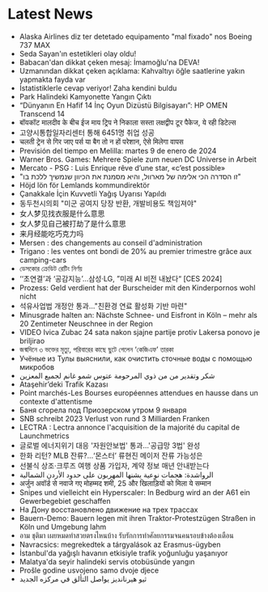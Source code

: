 # Latest News
-  Alaska Airlines diz ter detetado equipamento "mal fixado" nos Boeing 737 MAX
-  Seda Sayan'ın estetikleri olay oldu!
-  Babacan'dan dikkat çeken mesaj: İmamoğlu'na DEVA!
-  Uzmanından dikkat çeken açıklama: Kahvaltıyı öğle saatlerine yakın yapmakta fayda var
-  İstatistiklerle cevap veriyor! Zaha kendini buldu
-  Park Halindeki Kamyonette Yangın Çıktı
-  “Dünyanın En Hafif 14 İnç Oyun Dizüstü Bilgisayarı”: HP OMEN Transcend 14
-  बॉयकॉट मालदीव के बीच ईज माय ट्रिप ने निकाला सस्ता लक्षद्वीप टूर पैकेज, ये रही डिटेल्स
-  고양시통합일자리센터 통해 6451명 취업 성공
-  चलती ट्रेन से गिर जाए पर्स या बैग तो न हों परेशान, ऐसे मिलेगा वापस
-  Previsión del tiempo en Melilla: martes 9 de enero de 2024
-  Warner Bros. Games: Mehrere Spiele zum neuen DC Universe in Arbeit
-  Mercato - PSG : Luis Enrique rêve d’une star, «c’est possible»
-  "זו הסדרה הכי אלימה של מארוול, והיא מסמנת את הכיוון שנמשיך ללכת בו"
-  Höjd lön för Lemlands kommundirektör
-  Çanakkale İçin Kuvvetli Yağış Uyarısı Yapıldı
-  동두천시의회 "미군 공여지 당장 반환, 개발비용도 책임져야"
-  女人梦见找衣服是什么意思
-  女人梦见自己被打劫了是什么意思
-  来月经能吃巧克力吗
-  Mersen : des changements au conseil d'administration
-  Trigano : les ventes ont bondi de 20% au premier trimestre grâce aux camping-cars
-  ডেসকোর ক্রেডিট রেটিং নির্ণয়
-  ‘‘초연결’과 ‘공감지능’…삼성·LG, ”미래 AI 비전 내놨다“ [CES 2024]
-  Prozess: Geld verdient hat der Burscheider mit den Kinderpornos wohl nicht
-  석유사업법 개정안 통과…"친환경 연료 활성화 기반 마련"
-  Minusgrade halten an: Nächste Schnee- und Eisfront in Köln – mehr als 20 Zentimeter Neuschnee in der Region
-  VIDEO Ivica Zubac 24 sata nakon sjajne partije protiv Lakersa ponovo je briljirao
-  জন্মদিনে ৩ ভক্তের মৃত্যু, পরিবারের কাছে ছুটে গেলেন ‘কেজিএফ’ তারকা
-  Учёные из Тулы выяснили, как очистить сточные воды с помощью микробов
-  شكر وتقدير من من ذوي المرحومة عتوس شمو غانم لجميع المعزين
-  Ataşehir’deki Trafik Kazası
-  Point marchés-Les Bourses européennes attendues en hausse dans un contexte d'attentisme
-  Баня сгорела под Приозерском утром 9 января
-  SNB schreibt 2023 Verlust von rund 3 Milliarden Franken
-  LECTRA : Lectra annonce l'acquisition de la majorité du capital de Launchmetrics
-  글로벌 에너지위기 대응 '자원안보법' 통과…'공급망 3법' 완성
-  한화 리턴? MLB 잔류?…‘몬스터’ 류현진 메이저 잔류 가능성은
-  선불식 상조·크루즈 여행 상품 가입자, 계약 정보 매년 안내받는다
-  الرواشدة: هجمات نوعية يشنها المهربون على حدود الأردن الشمالية
-  अर्जुन अवॉर्ड से नवाजे गए मोहम्मद शमी, 25 और खिलाड़ियों को मिला ये सम्मान
-  Snipes und vielleicht ein Hyperscaler: In Bedburg wird an der A61 ein Gewerbegebiet geschaffen
-  На Дону восстановлено движение на трех трассах
-  Bauern-Demo: Bauern legen mit ihren Traktor-Protestzügen Straßen in Köln und Umgebung lahm
-  อาม ชุติมา เผยหมดทำสวยตรงไหนบ้าง รับรักการทำศัลยกรรมจนคนรอบข้างต้องเตือน
-  Navracsics: megrekedtek a tárgyalások az Erasmus-ügyben
-  İstanbul'da yağışlı havanın etkisiyle trafik yoğunluğu yaşanıyor
-  Malatya'da seyir halindeki servis otobüsünde yangın
-  Prošle godine usvojeno samo dvoje djece
-  ثيو هيرنانديز يواصل التألق في مركزه الجديد
